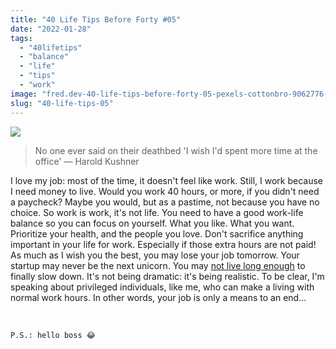 ```yaml
---
title: "40 Life Tips Before Forty #05"
date: "2022-01-28"
tags: 
  - "40lifetips"
  - "balance"
  - "life"
  - "tips"
  - "work"
image: "fred.dev-40-life-tips-before-forty-05-pexels-cottonbro-9062776-2-scaled.jpg"
slug: "40-life-tips-05"
---
```


![](images/fred.dev-Tips05.png)

> No one ever said on their deathbed 'I wish I'd spent more time at the office' — Harold Kushner

I love my job: most of the time, it doesn't feel like work. Still, I work because I need money to live. Would you work 40 hours, or more, if you didn't need a paycheck? Maybe you would, but as a pastime, not because you have no choice. So work is work, it's not life. You need to have a good work-life balance so you can focus on yourself. What you like. What you want. Prioritize your health, and the people you love. Don't sacrifice anything important in your life for work. Especially if those extra hours are not paid! As much as I wish you the best, you may lose your job tomorrow. Your startup may never be the next unicorn. You may [not live long enough](https://fred.dev/40-life-tips-04/) to finally slow down. It's not being dramatic: it's being realistic. To be clear, I'm speaking about privileged individuals, like me, who can make a living with normal work hours. In other words, your job is only a means to an end...

 

```
P.S.: hello boss 😂
```
